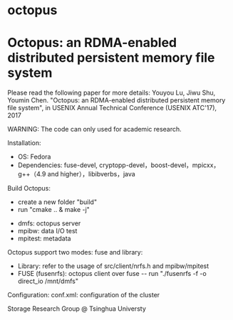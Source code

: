# octopus


Octopus: an RDMA-enabled distributed persistent memory file system
=========

Please read the following paper for more details:
Youyou Lu, Jiwu Shu, Youmin Chen. "Octopus: an RDMA-enabled distributed
persistent memory file system", in USENIX Annual Technical Conference
(USENIX ATC'17), 2017


WARNING: The code can only used for academic research. 


Installation:

- OS: Fedora
- Dependencies: fuse-devel,
  cryptopp-devel，boost-devel，mpicxx，g++（4.9 and
higher），libibverbs，java

Build Octopus:
- create a new folder "build"
- run "cmake .. & make -j"
 * dmfs: octopus server
 * mpibw: data I/O test
 * mpitest: metadata

Octopus support two modes: fuse and library:
- Library: refer to the usage of src/client/nrfs.h and mpibw/mpitest
- FUSE (fusenrfs): octopus client over fuse
	-- run "./fusenrfs -f -o direct_io  /mnt/dmfs"

Configuration:
conf.xml: configuration of the cluster


Storage Research Group @ Tsinghua Universty